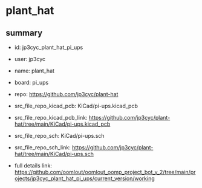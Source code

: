 # plant_hat
 
## summary 
* id: jp3cyc_plant_hat_pi_ups
* user: jp3cyc
* name: plant_hat
* board: pi_ups
* repo: https://github.com/jp3cyc/plant-hat
* src_file_repo_kicad_pcb: KiCad/pi-ups.kicad_pcb
* src_file_repo_kicad_pcb_link: https://github.com/jp3cyc/plant-hat/tree/main/KiCad/pi-ups.kicad_pcb


* src_file_repo_sch: KiCad/pi-ups.sch
* src_file_repo_sch_link: https://github.com/jp3cyc/plant-hat/tree/main/KiCad/pi-ups.sch
* full details link: https://github.com/oomlout/oomlout_oomp_project_bot_v_2/tree/main/projects/jp3cyc_plant_hat_pi_ups/current_version/working  






